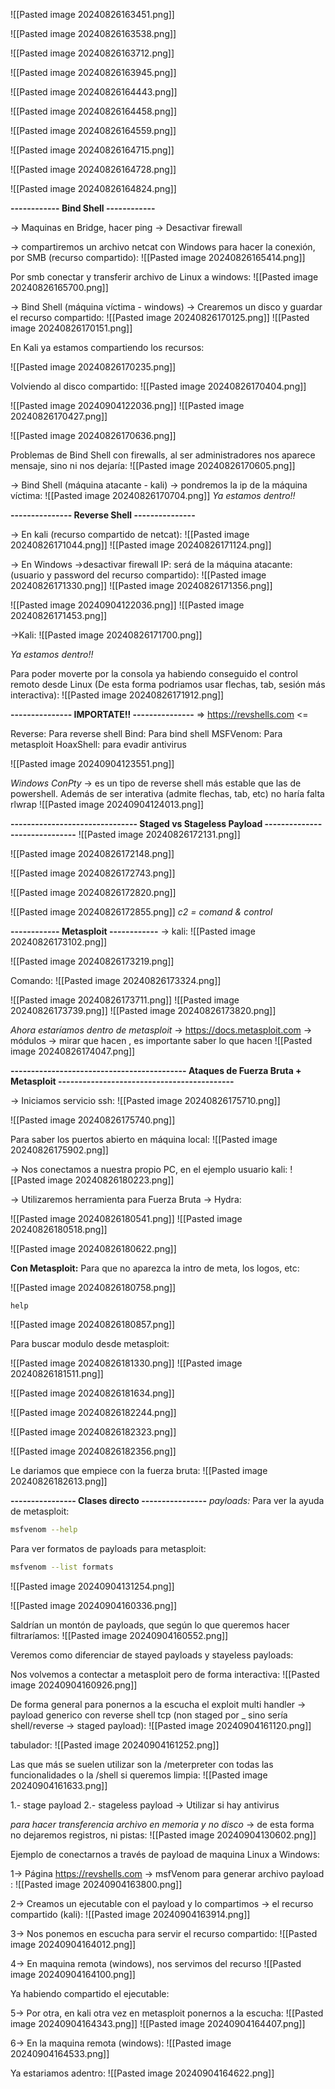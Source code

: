 ![[Pasted image 20240826163451.png]]

![[Pasted image 20240826163538.png]]

![[Pasted image 20240826163712.png]]

![[Pasted image 20240826163945.png]]

![[Pasted image 20240826164443.png]]

![[Pasted image 20240826164458.png]]

![[Pasted image 20240826164559.png]]

![[Pasted image 20240826164715.png]]

![[Pasted image 20240826164728.png]]

![[Pasted image 20240826164824.png]]


**------------
Bind Shell
------------**

-> Maquinas en Bridge, hacer ping -> Desactivar firewall

-> compartiremos un archivo netcat con Windows para hacer la conexión, por SMB (recurso compartido):
![[Pasted image 20240826165414.png]]

Por smb conectar y transferir archivo de Linux a windows:
![[Pasted image 20240826165700.png]]


-> Bind Shell (máquina víctima - windows) -> Crearemos un disco y guardar el recurso compartido:
![[Pasted image 20240826170125.png]]
![[Pasted image 20240826170151.png]]

En Kali ya estamos compartiendo los recursos:

![[Pasted image 20240826170235.png]]

Volviendo al disco compartido:
![[Pasted image 20240826170404.png]]

![[Pasted image 20240904122036.png]]
![[Pasted image 20240826170427.png]]

![[Pasted image 20240826170636.png]]

Problemas de Bind Shell con firewalls, al ser administradores nos aparece mensaje, sino ni nos dejaría:
![[Pasted image 20240826170605.png]]


-> Bind Shell (máquina atacante - kali) -> pondremos la ip de la máquina víctima:
![[Pasted image 20240826170704.png]]
*Ya estamos dentro!!*


**---------------
Reverse Shell
---------------**

-> En kali (recurso compartido de netcat):
![[Pasted image 20240826171044.png]]
![[Pasted image 20240826171124.png]]

-> En Windows ->desactivar firewall
IP: será de la máquina atacante: (usuario y password del recurso compartido):
![[Pasted image 20240826171330.png]]
![[Pasted image 20240826171356.png]]

![[Pasted image 20240904122036.png]]
![[Pasted image 20240826171453.png]]

->Kali:
![[Pasted image 20240826171700.png]]

*Ya estamos dentro!!*

Para poder moverte por la consola ya habiendo conseguido el control remoto desde  Linux (De esta forma podriamos usar flechas, tab, sesión más interactiva):
![[Pasted image 20240826171912.png]]

**---------------
IMPORTATE!!
---------------**
=>  https://revshells.com <=

Reverse: Para reverse shell
Bind: Para bind shell
MSFVenom: Para metasploit
HoaxShell: para evadir antivirus

![[Pasted image 20240904123551.png]]

*Windows ConPty* -> es un tipo de reverse shell más estable que las de powershell. Además de ser interativa (admite flechas, tab, etc) no haría falta rlwrap
![[Pasted image 20240904124013.png]]

**-------------------------------
Staged vs Stageless Payload
------------------------------**
![[Pasted image 20240826172131.png]]

![[Pasted image 20240826172148.png]]

![[Pasted image 20240826172743.png]]




![[Pasted image 20240826172820.png]]

![[Pasted image 20240826172855.png]]
*c2 = comand & control*



**------------
Metasploit
------------**
-> kali:
![[Pasted image 20240826173102.png]]

![[Pasted image 20240826173219.png]]

Comando:
![[Pasted image 20240826173324.png]]

![[Pasted image 20240826173711.png]]
![[Pasted image 20240826173739.png]]
![[Pasted image 20240826173820.png]]

*Ahora estaríamos dentro de metasploit* -> https://docs.metasploit.com -> módulos -> mirar que hacen , es importante saber lo que hacen
![[Pasted image 20240826174047.png]]



**-------------------------------------------
Ataques de Fuerza Bruta + Metasploit
-------------------------------------------**

-> Iniciamos servicio ssh:
![[Pasted image 20240826175710.png]]

![[Pasted image 20240826175740.png]]

Para saber los puertos abierto en máquina local:
![[Pasted image 20240826175902.png]]

-> Nos conectamos a nuestra propio PC, en el ejemplo usuario kali:
![[Pasted image 20240826180223.png]]

-> Utilizaremos herramienta para Fuerza Bruta -> Hydra:

![[Pasted image 20240826180541.png]]
![[Pasted image 20240826180518.png]]

![[Pasted image 20240826180622.png]]


**Con Metasploit:**
Para que no aparezca la intro de meta, los logos, etc:

![[Pasted image 20240826180758.png]]

```msf6
help
```

![[Pasted image 20240826180857.png]]

Para buscar modulo desde metasploit:

![[Pasted image 20240826181330.png]]
![[Pasted image 20240826181511.png]]

![[Pasted image 20240826181634.png]]

![[Pasted image 20240826182244.png]]

![[Pasted image 20240826182323.png]]

![[Pasted image 20240826182356.png]]

Le dariamos que empiece con la fuerza bruta:
![[Pasted image 20240826182613.png]]


**----------------
Clases directo
----------------**
*payloads:*
Para ver la ayuda de metasploit:
```bash
msfvenom --help
```

Para ver formatos de payloads para metasploit:
```bash
msfvenom --list formats
```

![[Pasted image 20240904131254.png]]

![[Pasted image 20240904160336.png]]

Saldrían un montón de payloads, que según lo que queremos hacer filtraríamos:
![[Pasted image 20240904160552.png]]

Veremos como diferenciar de stayed payloads y stayeless payloads:

Nos volvemos a contectar a metasploit pero de forma interactiva:
![[Pasted image 20240904160926.png]]

De forma general para ponernos a la escucha el exploit multi handler -> payload generico con reverse shell tcp (non staged por _ sino sería shell/reverse -> staged payload):
![[Pasted image 20240904161120.png]]

tabulador:
![[Pasted image 20240904161252.png]]

Las que más se suelen utilizar son la /meterpreter con todas las funcionalidades o la /shell si queremos limpia:
![[Pasted image 20240904161633.png]]

1.- stage payload
2.- stageless payload -> Utilizar si hay antivirus

*para hacer transferencia archivo en memoria y no disco* -> de esta forma no dejaremos registros, ni pistas:
![[Pasted image 20240904130602.png]]

Ejemplo de conectarnos a través de payload de maquina Linux a Windows:

1-> Página https://revshells.com -> msfVenom para generar archivo payload :
![[Pasted image 20240904163800.png]]


2-> Creamos un ejecutable con el payload y lo compartimos -> el recurso compartido (kali):
![[Pasted image 20240904163914.png]]

3-> Nos ponemos en escucha para servir el recurso compartido:
![[Pasted image 20240904164012.png]]


4-> En maquina remota (windows), nos servimos del recurso
![[Pasted image 20240904164100.png]]

Ya habiendo compartido el ejecutable:

5-> Por otra, en kali otra vez en metasploit ponernos a la escucha:
![[Pasted image 20240904164343.png]]
![[Pasted image 20240904164407.png]]

6-> En la maquina remota (windows):
![[Pasted image 20240904164533.png]]

Ya estariamos adentro:
![[Pasted image 20240904164622.png]]

